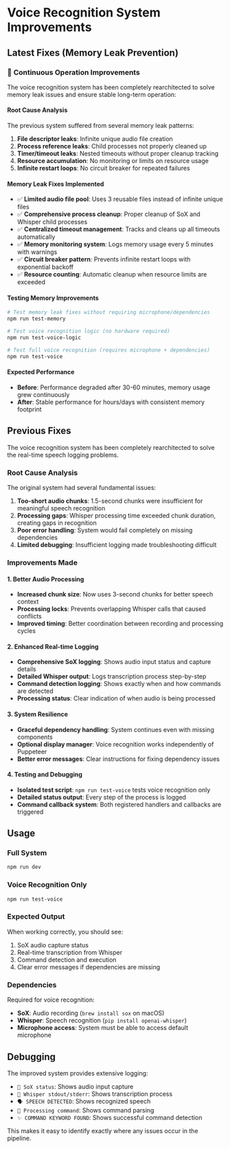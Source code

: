 # Voice Recognition System Improvements

## Latest Fixes (Memory Leak Prevention)

### 🚀 **Continuous Operation Improvements**

The voice recognition system has been completely rearchitected to solve memory leak issues and ensure stable long-term operation:

#### **Root Cause Analysis**
The previous system suffered from several memory leak patterns:
1. **File descriptor leaks**: Infinite unique audio file creation
2. **Process reference leaks**: Child processes not properly cleaned up
3. **Timer/timeout leaks**: Nested timeouts without proper cleanup tracking
4. **Resource accumulation**: No monitoring or limits on resource usage
5. **Infinite restart loops**: No circuit breaker for repeated failures

#### **Memory Leak Fixes Implemented**
- ✅ **Limited audio file pool**: Uses 3 reusable files instead of infinite unique files
- ✅ **Comprehensive process cleanup**: Proper cleanup of SoX and Whisper child processes
- ✅ **Centralized timeout management**: Tracks and cleans up all timeouts automatically
- ✅ **Memory monitoring system**: Logs memory usage every 5 minutes with warnings
- ✅ **Circuit breaker pattern**: Prevents infinite restart loops with exponential backoff
- ✅ **Resource counting**: Automatic cleanup when resource limits are exceeded

#### **Testing Memory Improvements**
```bash
# Test memory leak fixes without requiring microphone/dependencies
npm run test-memory

# Test voice recognition logic (no hardware required)
npm run test-voice-logic

# Test full voice recognition (requires microphone + dependencies)
npm run test-voice
```

#### **Expected Performance**
- **Before**: Performance degraded after 30-60 minutes, memory usage grew continuously
- **After**: Stable performance for hours/days with consistent memory footprint

## Previous Fixes

The voice recognition system has been completely rearchitected to solve the real-time speech logging problems.

### Root Cause Analysis

The original system had several fundamental issues:

1. **Too-short audio chunks**: 1.5-second chunks were insufficient for meaningful speech recognition
2. **Processing gaps**: Whisper processing time exceeded chunk duration, creating gaps in recognition
3. **Poor error handling**: System would fail completely on missing dependencies
4. **Limited debugging**: Insufficient logging made troubleshooting difficult

### Improvements Made

#### 1. Better Audio Processing
- **Increased chunk size**: Now uses 3-second chunks for better speech context
- **Processing locks**: Prevents overlapping Whisper calls that caused conflicts
- **Improved timing**: Better coordination between recording and processing cycles

#### 2. Enhanced Real-time Logging
- **Comprehensive SoX logging**: Shows audio input status and capture details
- **Detailed Whisper output**: Logs transcription process step-by-step  
- **Command detection logging**: Shows exactly when and how commands are detected
- **Processing status**: Clear indication of when audio is being processed

#### 3. System Resilience
- **Graceful dependency handling**: System continues even with missing components
- **Optional display manager**: Voice recognition works independently of Puppeteer
- **Better error messages**: Clear instructions for fixing dependency issues

#### 4. Testing and Debugging
- **Isolated test script**: `npm run test-voice` tests voice recognition only
- **Detailed status output**: Every step of the process is logged
- **Command callback system**: Both registered handlers and callbacks are triggered

## Usage

### Full System
```bash
npm run dev
```

### Voice Recognition Only
```bash
npm run test-voice
```

### Expected Output

When working correctly, you should see:
1. SoX audio capture status
2. Real-time transcription from Whisper
3. Command detection and execution
4. Clear error messages if dependencies are missing

### Dependencies

Required for voice recognition:
- **SoX**: Audio recording (`brew install sox` on macOS)
- **Whisper**: Speech recognition (`pip install openai-whisper`)
- **Microphone access**: System must be able to access default microphone

## Debugging

The improved system provides extensive logging:

- `🎤 SoX status`: Shows audio input capture
- `🤖 Whisper stdout/stderr`: Shows transcription process
- `🗣️ SPEECH DETECTED`: Shows recognized speech
- `🎯 Processing command`: Shows command parsing
- `✨ COMMAND KEYWORD FOUND`: Shows successful command detection

This makes it easy to identify exactly where any issues occur in the pipeline.